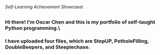 ###### Self-Learning Achievement Showcase\
### Hi there! I'm Oscar Chen and this is my portfolio of self-taught Python programming.\
### I have uploaded four files, which are StepUP, PotholeFilling, DoubleBeepers, and Steeplechase.
